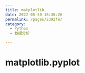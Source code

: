 ```yaml
---
title: matplotlib
date: 2022-05-30 16:36:26
permalink: /pages/2392fe/
category:
  - Python
  - 数据分析

---
```

# matplotlib.pyplot